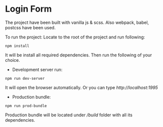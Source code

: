 
# Login Form

The project have been built with vanilla js & scss. Also webpack, babel, postcss have been used.

To run the project:
Locate to the root of the project and run following:
```
npm install
```
It will be install all required dependencies.
Then run the following of your choice.

- Development server run:
```
npm run dev-server
```
It will open the browser automatically. Or you can type *http://localhost:1995*

- Production bundle:
```
npm run prod-bundle
```
Production bundle will be located under */build* folder with all its dependencies.
